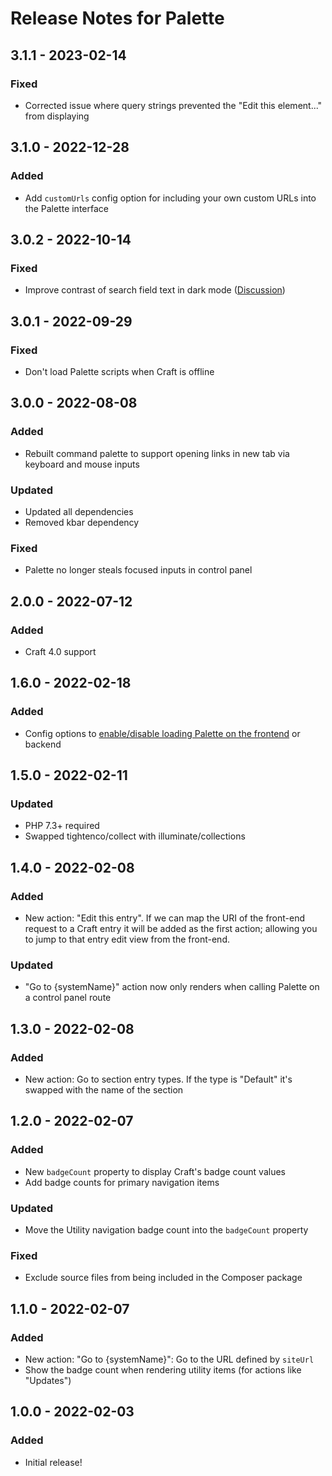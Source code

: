 # Release Notes for Palette

## 3.1.1 - 2023-02-14

### Fixed
- Corrected issue where query strings prevented the "Edit this element..." from displaying

## 3.1.0 - 2022-12-28

### Added
- Add `customUrls` config option for including your own custom URLs into the Palette interface

## 3.0.2 - 2022-10-14

### Fixed
- Improve contrast of search field text in dark mode ([Discussion](https://github.com/trendyminds/craft-palette/discussions/22))

## 3.0.1 - 2022-09-29

### Fixed
- Don't load Palette scripts when Craft is offline

## 3.0.0 - 2022-08-08

### Added
- Rebuilt command palette to support opening links in new tab via keyboard and mouse inputs

### Updated
- Updated all dependencies
- Removed kbar dependency

### Fixed
- Palette no longer steals focused inputs in control panel

## 2.0.0 - 2022-07-12

### Added
- Craft 4.0 support

## 1.6.0 - 2022-02-18

### Added
- Config options to [enable/disable loading Palette on the frontend](https://github.com/trendyminds/craft-palette/discussions/8) or backend

## 1.5.0 - 2022-02-11

### Updated
- PHP 7.3+ required
- Swapped tightenco/collect with illuminate/collections

## 1.4.0 - 2022-02-08

### Added
- New action: "Edit this entry". If we can map the URI of the front-end request to a Craft entry it will be added as the first action; allowing you to jump to that entry edit view from the front-end.

### Updated
- "Go to {systemName}" action now only renders when calling Palette on a control panel route

## 1.3.0 - 2022-02-08

### Added
- New action: Go to section entry types. If the type is "Default" it's swapped with the name of the section

## 1.2.0 - 2022-02-07

### Added
- New `badgeCount` property to display Craft's badge count values
- Add badge counts for primary navigation items

### Updated
- Move the Utility navigation badge count into the `badgeCount` property

### Fixed
- Exclude source files from being included in the Composer package

## 1.1.0 - 2022-02-07

### Added
- New action: "Go to {systemName}": Go to the URL defined by `siteUrl`
- Show the badge count when rendering utility items (for actions like "Updates")

## 1.0.0 - 2022-02-03

### Added
- Initial release!
